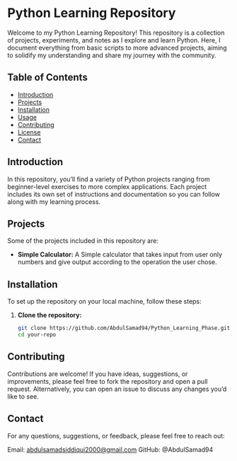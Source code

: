 # Python Learning Repository

Welcome to my Python Learning Repository! This repository is a collection of projects, experiments, and notes as I explore and learn Python. Here, I document everything from basic scripts to more advanced projects, aiming to solidify my understanding and share my journey with the community.

## Table of Contents
- [Introduction](#introduction)
- [Projects](#projects)
- [Installation](#installation)
- [Usage](#usage)
- [Contributing](#contributing)
- [License](#license)
- [Contact](#contact)

## Introduction
In this repository, you’ll find a variety of Python projects ranging from beginner-level exercises to more complex applications. Each project includes its own set of instructions and documentation so you can follow along with my learning process.

## Projects
Some of the projects included in this repository are:
- **Simple Calculator:** A Simple calculator that takes input from user only numbers and give output according to the operation the user chose.

## Installation
To set up the repository on your local machine, follow these steps:

1. **Clone the repository:**
   ```bash
   git clone https://github.com/AbdulSamad94/Python_Learning_Phase.git
   cd your-repo
   ```
## Contributing
Contributions are welcome! If you have ideas, suggestions, or improvements, please feel free to fork the repository and open a pull request. Alternatively, you can open an issue to discuss any changes you’d like to see.

## Contact
For any questions, suggestions, or feedback, please feel free to reach out:

Email: abdulsamadsiddiqui2000@gmail.com
GitHub: @AbdulSamad94
